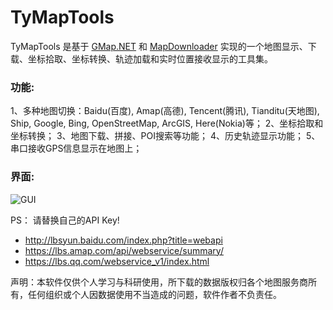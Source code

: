 # TyMapTools
TyMapTools 是基于 [GMap.NET](https://github.com/radioman/greatmaps) 和 [MapDownloader](https://github.com/luxiaoxun/MapDownloader) 实现的一个地图显示、下载、坐标拾取、坐标转换、轨迹加载和实时位置接收显示的工具集。

### 功能:
1、多种地图切换：Baidu(百度), Amap(高德), Tencent(腾讯), Tianditu(天地图), Ship, Google, Bing, OpenStreetMap, ArcGIS, Here(Nokia)等；
2、坐标拾取和坐标转换；
3、地图下载、拼接、POI搜索等功能；
4、历史轨迹显示功能；
5、串口接收GPS信息显示在地图上；
### 界面:
![GUI](https://s3.us-west-2.amazonaws.com/secure.notion-static.com/c30d5548-c9d4-4830-a664-1aa7b3430f5d/Untitled.png?X-Amz-Algorithm=AWS4-HMAC-SHA256&X-Amz-Content-Sha256=UNSIGNED-PAYLOAD&X-Amz-Credential=AKIAT73L2G45EIPT3X45%2F20220623%2Fus-west-2%2Fs3%2Faws4_request&X-Amz-Date=20220623T032736Z&X-Amz-Expires=86400&X-Amz-Signature=bb1013e091090180fb92b67211534a7de43d026f4a1bbe85193434475c8ebd7d&X-Amz-SignedHeaders=host&response-content-disposition=filename%20%3D%22Untitled.png%22&x-id=GetObject)

PS： 请替换自己的API Key! 
* http://lbsyun.baidu.com/index.php?title=webapi
* https://lbs.amap.com/api/webservice/summary/
* https://lbs.qq.com/webservice_v1/index.html

声明：本软件仅供个人学习与科研使用，所下载的数据版权归各个地图服务商所有，任何组织或个人因数据使用不当造成的问题，软件作者不负责任。
